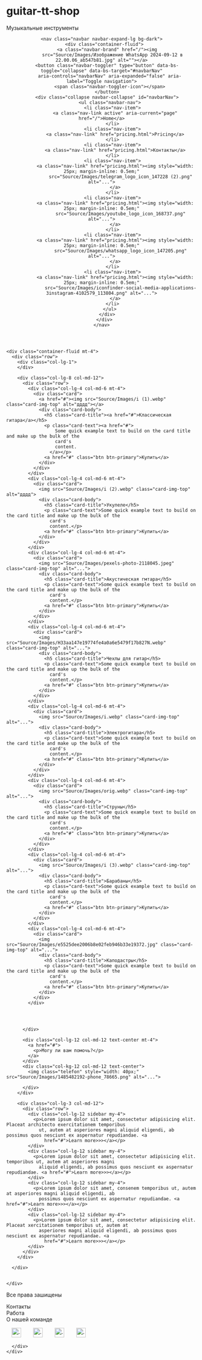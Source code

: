 # guitar-tt-shop
Музыкальные инструменты

<!DOCTYPE html>
<html lang="en">

<head>
  <meta charset="UTF-8">
  <meta name="viewport" content="width=device-width, initial-scale=1.0">
  <link href="https://cdn.jsdelivr.net/npm/bootstrap@5.3.3/dist/css/bootstrap.min.css" rel="stylesheet"
    integrity="sha384-QWTKZyjpPEjISv5WaRU9OFeRpok6YctnYmDr5pNlyT2bRjXh0JMhjY6hW+ALEwIH" crossorigin="anonymous">
  <link rel="stylesheet" href="Source/Styles/mycss.css">
  <link rel="stylesheet" href="Source/Styles/bg-video.css">

  <link rel="apple-touch-icon" sizes="180x180" href="Source/Files/favicon_io/apple-touch-icon.png">
  <link rel="icon" type="image/png" sizes="32x32" href="Source/Files/favicon_io/favicon-32x32.png">
  <link rel="icon" type="image/png" sizes="16x16" href="Source/Files/favicon_io/favicon-16x16.png">
  <link rel="manifest" href="Source/Files/favicon_io/site.webmanifest">


  <title>Tim</title>
</head>

<body>

  <header>

    <nav class="navbar navbar-expand-lg bg-dark">
      <div class="container-fluid">
        <a class="navbar-brand" href="/"><img
            src="Source/Images/Изображение WhatsApp 2024-09-12 в 22.00.06_ab547b81.jpg" alt=""></a>
        <button class="navbar-toggler" type="button" data-bs-toggle="collapse" data-bs-target="#navbarNav"
          aria-controls="navbarNav" aria-expanded="false" aria-label="Toggle navigation">
          <span class="navbar-toggler-icon"></span>
        </button>
        <div class="collapse navbar-collapse" id="navbarNav">
          <ul class="navbar-nav">
            <li class="nav-item">
              <a class="nav-link active" aria-current="page" href="/">Home</a>
            </li>
            <li class="nav-item">
              <a class="nav-link" href="pricing.html">Pricing</a>
            </li>
            <li class="nav-item">
              <a class="nav-link" href="pricing.html">Контакты</a>
            </li>
            <li class="nav-item">
              <a class="nav-link" href="pricing.html"><img style="width: 25px; margin-inline: 0.5em;"
                  src="Source/Images/telegram_logo_icon_147228 (2).png" alt="...">
              </a>
            </li>
            <li class="nav-item">
              <a class="nav-link" href="pricing.html"><img style="width: 25px; margin-inline: 0.5em;"
                  src="Source/Images/youtube_logo_icon_168737.png" alt="...">
              </a>
            </li>
            <li class="nav-item">
              <a class="nav-link" href="pricing.html"><img style="width: 25px; margin-inline: 0.5em;"
                  src="Source/Images/whatsapp_logo_icon_147205.png" alt="...">
              </a>
            </li>
            <li class="nav-item">
              <a class="nav-link" href="pricing.html"><img style="width: 25px; margin-inline: 0.5em;"
                  src="Source/Images/iconfinder-social-media-applications-3instagram-4102579_113804.png" alt="...">
              </a>
            </li>
          </ul>
        </div>
      </div>
    </nav>

  </header>

  <section>

    <div class="container-fluid mt-4">
      <div class="row">
        <div class="col-lg-1">
        </div>

        <div class="col-lg-8 col-md-12">
          <div class="row">
            <div class="col-lg-4 col-md-6 mt-4">
              <div class="card">
                <a href="#"><img src="Source/Images/i (1).webp" class="card-img-top" alt="дддд"></a>
                <div class="card-body">
                  <h5 class="card-title"><a href="#">Классическая гитара</a></h5>
                  <p class="card-text"><a href="#">
                      Some quick example text to build on the card title and make up the bulk of the
                      card's
                      content.
                    </a></p>
                  <a href="#" class="btn btn-primary">Купить</a>
                </div>
              </div>
            </div>
            <div class="col-lg-4 col-md-6 mt-4">
              <div class="card">
                <img src="Source/Images/i (2).webp" class="card-img-top" alt="дддд">
                <div class="card-body">
                  <h5 class="card-title">Укулеле</h5>
                  <p class="card-text">Some quick example text to build on the card title and make up the bulk of the
                    card's
                    content.</p>
                  <a href="#" class="btn btn-primary">Купить</a>
                </div>
              </div>
            </div>
            <div class="col-lg-4 col-md-6 mt-4">
              <div class="card">
                <img src="Source/Images/pexels-photo-2118045.jpeg" class="card-img-top" alt="...">
                <div class="card-body">
                  <h5 class="card-title">Акустическая гмтара</h5>
                  <p class="card-text">Some quick example text to build on the card title and make up the bulk of the
                    card's
                    content.</p>
                  <a href="#" class="btn btn-primary">Купить</a>
                </div>
              </div>
            </div>
            <div class="col-lg-4 col-md-6 mt-4">
              <div class="card">
                <img src="Source/Images/H33aa147e19774fe4a0a6e5479f17b827N.webp" class="card-img-top" alt="...">
                <div class="card-body">
                  <h5 class="card-title">Чехлы для гитар</h5>
                  <p class="card-text">Some quick example text to build on the card title and make up the bulk of the
                    card's
                    content.</p>
                  <a href="#" class="btn btn-primary">Купить</a>
                </div>
              </div>
            </div>
            <div class="col-lg-4 col-md-6 mt-4">
              <div class="card">
                <img src="Source/Images/i.webp" class="card-img-top" alt="...">
                <div class="card-body">
                  <h5 class="card-title">Электрогитара</h5>
                  <p class="card-text">Some quick example text to build on the card title and make up the bulk of the
                    card's
                    content.</p>
                  <a href="#" class="btn btn-primary">Купить</a>
                </div>
              </div>
            </div>
            <div class="col-lg-4 col-md-6 mt-4">
              <div class="card">
                <img src="Source/Images/orig.webp" class="card-img-top" alt="...">
                <div class="card-body">
                  <h5 class="card-title">Струны</h5>
                  <p class="card-text">Some quick example text to build on the card title and make up the bulk of the
                    card's
                    content.</p>
                  <a href="#" class="btn btn-primary">Купить</a>
                </div>
              </div>
            </div>
            <div class="col-lg-4 col-md-6 mt-4">
              <div class="card">
                <img src="Source/Images/i (3).webp" class="card-img-top" alt="...">
                <div class="card-body">
                  <h5 class="card-title">Барабаны</h5>
                  <p class="card-text">Some quick example text to build on the card title and make up the bulk of the
                    card's
                    content.</p>
                  <a href="#" class="btn btn-primary">Купить</a>
                </div>
              </div>
            </div>
            <div class="col-lg-4 col-md-6 mt-4">
              <div class="card">
                <img src="Source/Images/e5525dee2006b8e02feb946b33e19372.jpg" class="card-img-top" alt="...">
                <div class="card-body">
                  <h5 class="card-title">Каподастры</h5>
                  <p class="card-text">Some quick example text to build on the card title and make up the bulk of the
                    card's
                    content.</p>
                  <a href="#" class="btn btn-primary">Купить</a>
                </div>
              </div>
            </div>




          </div>

          <div class="col-lg-12 col-md-12 text-center mt-4">
            <a href="#">
              <p>Могу ли вам помочь?</p>
            </a>
          </div>
          <div class="col-kg-12 col-md-12 text-center">
            <img class="telefon" style="width: 40px;" src="Source/Images/1485482192-phone_78665.png" alt="...">

          </div>
        </div>

        <div class="col-lg-3 col-md-12">
          <div class="row">
            <div class="col-lg-12 sidebar my-4">
              <p>Lorem ipsum dolor sit amet, consectetur adipisicing elit. Placeat architecto exercitationem temporibus
                ut, autem at asperiores magni aliquid eligendi, ab possimus quos nesciunt ex aspernatur repudiandae. <a
                  href="#">Learn more>>></a></p>
            </div>
            <div class="col-lg-12 sidebar my-4">
              <p>Lorem ipsum dolor sit amet, consectetur adipisicing elit. temporibus ut, autem at asperiores magni
                aliquid eligendi, ab possimus quos nesciunt ex aspernatur repudiandae. <a href="#">Learn more>>></a></p>
            </div>
            <div class="col-lg-12 sidebar my-4">
              <p>Lorem ipsum dolor sit amet, consenem temporibus ut, autem at asperiores magni aliquid eligendi, ab
                possimus quos nesciunt ex aspernatur repudiandae. <a href="#">Learn more>>></a></p>
            </div>
            <div class="col-lg-12 sidebar my-4">
              <p>Lorem ipsum dolor sit amet, consectetur adipisicing elit. Placeat xercitationem temporibus ut, autem at
                asperiores magni aliquid eligendi, ab possimus quos nesciunt ex aspernatur repudiandae. <a
                  href="#">Learn more>>></a></p>
            </div>
          </div>
        </div>

      </div>


    </div>


  </section>






  <footer class="mt-4">
    <div class="container-fluid">
      <div class="row">
        <div class="col-lg-4 col-md-12 footer-text text-center">
          <p>Все права зашищены</p>
        </div>
        <div class="col-lg-4 col-md-12 footer-text text-center">
          <p>Контакты<br>Работа<br>О нашей команде</p>
        </div>
        <div class="col-lg-4 col-md-12 media-links">
          <img style="width: 25px; margin-inline: 1em;" src="Source/Images/telegram_logo_icon_147228 (2).png" alt="...">
          <img style="width: 25px; margin-inline: 1em;" src="Source/Images/youtube_logo_icon_168737.png" alt="...">
          <img style="width: 25px; margin-inline: 1em;" src="Source/Images/whatsapp_logo_icon_147205.png" alt="...">
          <img style="width: 25px; margin-inline: 1em;"
            src="Source/Images/iconfinder-social-media-applications-3instagram-4102579_113804.png" alt="...">
        </div>


      </div>
    </div>

  </footer>








  <script src="https://cdn.jsdelivr.net/npm/bootstrap@5.3.3/dist/js/bootstrap.min.js"
    integrity="sha384-0pUGZvbkm6XF6gxjEnlmuGrJXVbNuzT9qBBavbLwCsOGabYfZo0T0to5eqruptLy"
    crossorigin="anonymous"></script>

</body>

</html>
